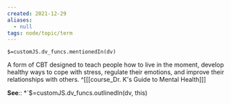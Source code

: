 ```yaml
---
created: 2021-12-29 
aliases:
  - null
tags: node/topic/term
---
```

`$=customJS.dv_funcs.mentionedIn(dv)`

A form of CBT designed to teach people how to live in the moment, develop healthy ways to cope with stress, regulate their emotions, and improve their relationships with others.
 ^[[[course_Dr. K's Guide to Mental Health]]]

**See**::
*`$=customJS.dv_funcs.outlinedIn(dv, this)